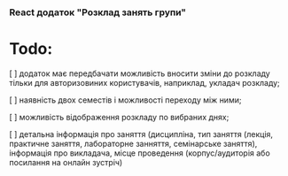 ### React додаток "Розклад занять групи" 
  
# Todo:
[ ] додаток має передбачати можливість вносити зміни до розкладу тільки для авторизовиних користувачів, наприклад, укладач розкладу; 

[ ] наявність двох семестів і можливості переходу між ними; 

[ ] можливість відображення розкладу по вибраних днях;

[ ] детальна інформація про заняття (дисципліна, тип заняття (лекція, практичне заняття, лабораторне занняття, семінарське заняття), інформація про викладача, місце проведення (корпус/аудиторія або посилання на онлайн зустріч) 
